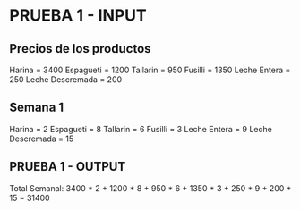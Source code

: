 # PRUEBA 1 - INPUT

## Precios de los productos

Harina = 3400
Espagueti = 1200
Tallarin = 950
Fusilli = 1350
Leche Entera = 250
Leche Descremada = 200

## Semana 1

Harina = 2
Espagueti = 8
Tallarin = 6
Fusilli = 3
Leche Entera = 9
Leche Descremada = 15

## PRUEBA 1 - OUTPUT

Total Semanal: 3400 * 2 + 1200 * 8 + 950 * 6 + 1350 * 3 + 250 * 9 + 200 * 15 = 31400
